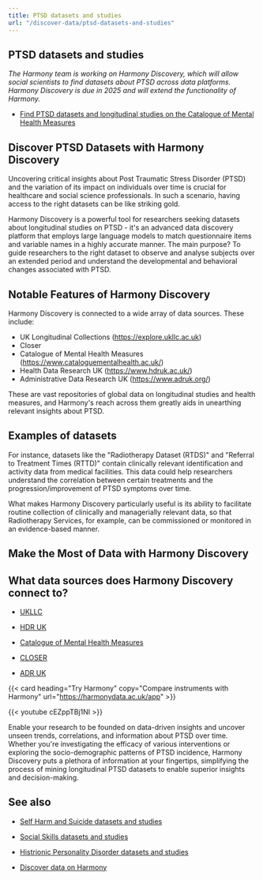 ```yaml
---
title: PTSD datasets and studies
url: "/discover-data/ptsd-datasets-and-studies"
---
```


## PTSD datasets and studies

*The Harmony team is working on Harmony Discovery, which will allow social scientists to find datasets about PTSD across data platforms. Harmony Discovery is due in 2025 and will extend the functionality of Harmony.*

* [Find PTSD datasets and longitudinal studies on the Catalogue of Mental Health Measures](https://www.cataloguementalhealth.ac.uk/?content=search&query=Topic:ptsd)

## Discover PTSD Datasets with Harmony Discovery

Uncovering critical insights about Post Traumatic Stress Disorder (PTSD) and the variation of its impact on individuals over time is crucial for healthcare and social science professionals. In such a scenario, having access to the right datasets can be like striking gold.

Harmony Discovery is a powerful tool for researchers seeking datasets about longitudinal studies on PTSD - it's an advanced data discovery platform that employs large language models to match questionnaire items and variable names in a highly accurate manner. The main purpose? To guide researchers to the right dataset to observe and analyse subjects over an extended period and understand the developmental and behavioral changes associated with PTSD.

## Notable Features of Harmony Discovery

Harmony Discovery is connected to a wide array of data sources. These include:

- UK Longitudinal Collections (https://explore.ukllc.ac.uk)
- Closer
- Catalogue of Mental Health Measures (https://www.cataloguementalhealth.ac.uk/)
- Health Data Research UK (https://www.hdruk.ac.uk/)
- Administrative Data Research UK (https://www.adruk.org/)

These are vast repositories of global data on longitudinal studies and health measures, and Harmony's reach across them greatly aids in unearthing relevant insights about PTSD.

## Examples of datasets

For instance, datasets like the "Radiotherapy Dataset (RTDS)" and "Referral to Treatment Times (RTTD)" contain clinically relevant identification and activity data from medical facilities. This data could help researchers understand the correlation between certain treatments and the progression/improvement of PTSD symptoms over time.

What makes Harmony Discovery particularly useful is its ability to facilitate routine collection of clinically and managerially relevant data, so that Radiotherapy Services, for example, can be commissioned or monitored in an evidence-based manner.

## Make the Most of Data with Harmony Discovery


## What data sources does Harmony Discovery connect to?

* [UKLLC](https://explore.ukllc.ac.uk)

* [HDR UK](https://www.healthdatagateway.org/)

* [Catalogue of Mental Health Measures](https://www.cataloguementalhealth.ac.uk/)

* [CLOSER](https://closer.ac.uk/)

* [ADR UK](https://www.adruk.org/data-access/data-catalogue/)

{{< card heading="Try Harmony" copy="Compare instruments with Harmony" url="https://harmonydata.ac.uk/app" >}}

{{< youtube cEZppTBj1NI >}}


Enable your research to be founded on data-driven insights and uncover unseen trends, correlations, and information about PTSD over time. Whether you're investigating the efficacy of various interventions or exploring the socio-demographic patterns of PTSD incidence, Harmony Discovery puts a plethora of information at your fingertips, simplifying the process of mining longitudinal PTSD datasets to enable superior insights and decision-making.

## See also

* [Self Harm and Suicide datasets and studies](/discover-data/self-harm-and-suicide-datasets-and-studies)

* [Social Skills datasets and studies](/discover-data/social-skills-datasets-and-studies)

* [Histrionic Personality Disorder datasets and studies](/discover-data/histrionic-personality-disorder-datasets-and-studies)

* [Discover data on Harmony](/discover-data/)
